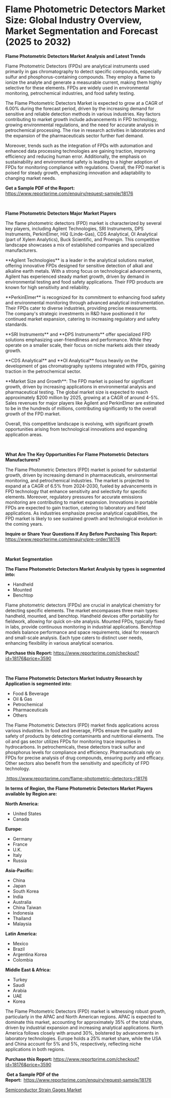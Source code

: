 <p><h1>Flame Photometric Detectors Market Size: Global Industry Overview, Market Segmentation and Forecast (2025 to 2032)</h1></p><p><strong>Flame Photometric Detectors Market Analysis and Latest Trends</strong></p>
<p><p>Flame Photometric Detectors (FPDs) are analytical instruments used primarily in gas chromatography to detect specific compounds, especially sulfur and phosphorus-containing compounds. They employ a flame to ionize the analyte and generate a measurable current, making them highly selective for these elements. FPDs are widely used in environmental monitoring, petrochemical industries, and food safety testing.</p><p>The Flame Photometric Detectors Market is expected to grow at a CAGR of 6.00% during the forecast period, driven by the increasing demand for sensitive and reliable detection methods in various industries. Key factors contributing to market growth include advancements in FPD technology, growing environmental regulations, and the need for accurate analysis in petrochemical processing. The rise in research activities in laboratories and the expansion of the pharmaceuticals sector further fuel demand.</p><p>Moreover, trends such as the integration of FPDs with automation and enhanced data processing technologies are gaining traction, improving efficiency and reducing human error. Additionally, the emphasis on sustainability and environmental safety is leading to a higher adoption of FPDs for monitoring compliance with regulations. Overall, the FPD market is poised for steady growth, emphasizing innovation and adaptability to changing market needs.</p></p>
<p><strong>Get a Sample PDF of the Report:&nbsp;</strong> <a href="https://www.reportprime.com/enquiry/request-sample/18176?utm_campaign=3572&utm_medium=2&utm_source=Github&utm_content=ia&utm_term=18032025&utm_id=flame-photometric-detectors">https://www.reportprime.com/enquiry/request-sample/18176</a></p>
<p>&nbsp;</p>
<p><strong>Flame Photometric Detectors Major Market Players</strong></p>
<p><p>The flame photometric detectors (FPD) market is characterized by several key players, including Agilent Technologies, SRI Instruments, DPS Instruments, PerkinElmer, HiQ (Linde-Gas), CDS Analytical, OI Analytical (part of Xylem Analytics), Buck Scientific, and Proengin. This competitive landscape showcases a mix of established companies and specialized manufacturers.</p><p>**Agilent Technologies** is a leader in the analytical solutions market, offering innovative FPDs designed for sensitive detection of alkali and alkaline earth metals. With a strong focus on technological advancements, Agilent has experienced steady market growth, driven by demand in environmental testing and food safety applications. Their FPD products are known for high sensitivity and reliability.</p><p>**PerkinElmer** is recognized for its commitment to enhancing food safety and environmental monitoring through advanced analytical instrumentation. Their FPDs cater to diverse industries, providing precise measurements. The company's strategic investments in R&D have positioned it for continued market expansion, catering to increasing regulatory and safety standards.</p><p>**SRI Instruments** and **DPS Instruments** offer specialized FPD solutions emphasizing user-friendliness and performance. While they operate on a smaller scale, their focus on niche markets aids their steady growth. </p><p>**CDS Analytical** and **OI Analytical** focus heavily on the development of gas chromatography systems integrated with FPDs, gaining traction in the petrochemical sector.</p><p>**Market Size and Growth**: The FPD market is poised for significant growth, driven by increasing applications in environmental analysis and pharmaceutical testing. The global market size is expected to reach approximately $200 million by 2025, growing at a CAGR of around 4-5%. Sales revenues for major players like Agilent and PerkinElmer are estimated to be in the hundreds of millions, contributing significantly to the overall growth of the FPD market. </p><p>Overall, this competitive landscape is evolving, with significant growth opportunities arising from technological innovations and expanding application areas.</p></p>
<p>&nbsp;</p>
<p><strong>What Are The Key Opportunities For Flame Photometric Detectors Manufacturers?</strong></p>
<p><p>The Flame Photometric Detectors (FPD) market is poised for substantial growth, driven by increasing demand in pharmaceuticals, environmental monitoring, and petrochemical industries. The market is projected to expand at a CAGR of 6.5% from 2024-2030, fueled by advancements in FPD technology that enhance sensitivity and selectivity for specific elements. Moreover, regulatory pressures for accurate emissions monitoring are contributing to market expansion. Innovations in portable FPDs are expected to gain traction, catering to laboratory and field applications. As industries emphasize precise analytical capabilities, the FPD market is likely to see sustained growth and technological evolution in the coming years.</p></p>
<p><strong>Inquire or Share Your Questions If Any Before Purchasing This Report:</strong> <a href="https://www.reportprime.com/enquiry/pre-order/18176?utm_campaign=3572&utm_medium=2&utm_source=Github&utm_content=ia&utm_term=18032025&utm_id=flame-photometric-detectors">https://www.reportprime.com/enquiry/pre-order/18176</a></p>
<p>&nbsp;</p>
<p><strong>Market Segmentation</strong></p>
<p><strong>The Flame Photometric Detectors Market Analysis by types is segmented into:</strong></p>
<p><ul><li>Handheld</li><li>Mounted</li><li>Benchtop</li></ul></p>
<p><p>Flame photometric detectors (FPDs) are crucial in analytical chemistry for detecting specific elements. The market encompasses three main types: handheld, mounted, and benchtop. Handheld devices offer portability for fieldwork, allowing for quick on-site analysis. Mounted FPDs, typically fixed in labs, provide continuous monitoring in industrial applications. Benchtop models balance performance and space requirements, ideal for research and small-scale analysis. Each type caters to distinct user needs, enhancing flexibility in various analytical scenarios.</p></p>
<p><strong>Purchase this Report:&nbsp;</strong><a href="https://www.reportprime.com/checkout?id=18176&price=3590&utm_campaign=3572&utm_medium=2&utm_source=Github&utm_content=ia&utm_term=18032025&utm_id=flame-photometric-detectors">https://www.reportprime.com/checkout?id=18176&price=3590</a></p>
<p>&nbsp;</p>
<p><strong>The Flame Photometric Detectors Market Industry Research by Application is segmented into:</strong></p>
<p><ul><li>Food & Beverage</li><li>Oil & Gas</li><li>Petrochemical</li><li>Pharmaceuticals</li><li>Others</li></ul></p>
<p><p>The Flame Photometric Detectors (FPD) market finds applications across various industries. In food and beverage, FPDs ensure the quality and safety of products by detecting contaminants and nutritional elements. The oil and gas sector utilizes FPDs for monitoring trace impurities in hydrocarbons. In petrochemicals, these detectors track sulfur and phosphorus levels for compliance and efficiency. Pharmaceuticals rely on FPDs for precise analysis of drug compounds, ensuring purity and efficacy. Other sectors also benefit from the sensitivity and specificity of FPD technology.</p></p>
<p><a href="https://www.reportprime.com/flame-photometric-detectors-r18176?utm_campaign=3572&utm_medium=2&utm_source=Github&utm_content=ia&utm_term=18032025&utm_id=flame-photometric-detectors">&nbsp;https://www.reportprime.com/flame-photometric-detectors-r18176</a></p>
<p><strong>In terms of Region, the Flame Photometric Detectors Market Players available by Region are:</strong></p>
<p>
    <p> <strong> North America: </strong>
        <ul>
            <li>United States</li>
            <li>Canada</li>
        </ul>
        </p> 
    <p> <strong> Europe: </strong>
        <ul>
            <li>Germany</li>
            <li>France</li>
            <li>U.K.</li>
            <li>Italy</li>
            <li>Russia</li>
        </ul>
        </p> 
    <p> <strong> Asia-Pacific: </strong>
        <ul>
            <li>China</li>
            <li>Japan</li>
            <li>South Korea</li>
            <li>India</li>
            <li>Australia</li>
            <li>China Taiwan</li>
            <li>Indonesia</li>
            <li>Thailand</li>
            <li>Malaysia</li>
        </ul>
        </p> 
    <p> <strong> Latin America: </strong>
        <ul>
            <li>Mexico</li>
            <li>Brazil</li>
            <li>Argentina Korea</li>
            <li>Colombia</li>
        </ul>
        </p> 
    <p> <strong> Middle East & Africa: </strong>
        <ul>
            <li>Turkey</li>
            <li>Saudi</li>
            <li>Arabia</li>
            <li>UAE</li>
            <li>Korea</li>
        </ul>
    </p>
    </p>
<p><p>The Flame Photometric Detectors (FPD) market is witnessing robust growth, particularly in the APAC and North American regions. APAC is expected to dominate this market, accounting for approximately 35% of the total share, driven by industrial expansion and increasing analytical applications. North America follows closely with around 30%, bolstered by advancements in laboratory technologies. Europe holds a 25% market share, while the USA and China account for 5% and 5%, respectively, reflecting niche applications in both regions.</p></p>
<p><strong>Purchase this Report: </strong><a href="https://www.reportprime.com/checkout?id=18176&price=3590&utm_campaign=3572&utm_medium=2&utm_source=Github&utm_content=ia&utm_term=18032025&utm_id=flame-photometric-detectors">https://www.reportprime.com/checkout?id=18176&price=3590</a></p>
<p>&nbsp;<strong>Get a Sample PDF of the Report:&nbsp;&nbsp;</strong><a href="https://www.reportprime.com/enquiry/request-sample/18176?utm_campaign=3572&utm_medium=2&utm_source=Github&utm_content=ia&utm_term=18032025&utm_id=flame-photometric-detectors">https://www.reportprime.com/enquiry/request-sample/18176</a></p>
<p><strong></strong></p>
<p><p><a href="https://github.com/zoccohaniech/Market-Research-Report-List-1/blob/main/semiconductor-strain-gages-market.md?utm_campaign=3572&utm_medium=2&utm_source=Github&utm_content=ia&utm_term=18032025&utm_id=flame-photometric-detectors">Semiconductor Strain Gages Market</a></p></p>